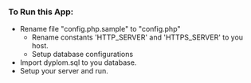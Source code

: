<h3>To Run this App:</h3>
<ul>
	<li>Rename file "config.php.sample" to "config.php"
		<ul>
			<li>Rename constants 'HTTP_SERVER' and 'HTTPS_SERVER' to you host.</li>
			<li>Setup database configurations</li>
		</ul>
	</li>
	<li>Import dyplom.sql to you database.</li>
	<li>Setup your server and run.</li>
</ul>